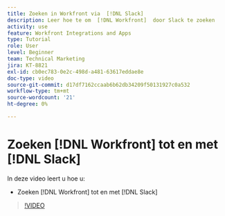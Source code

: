 ```yaml
---
title: Zoeken in Workfront via  [!DNL Slack]
description: Leer hoe te om  [!DNL Workfront]  door Slack te zoeken
activity: use
feature: Workfront Integrations and Apps
type: Tutorial
role: User
level: Beginner
team: Technical Marketing
jira: KT-8821
exl-id: cb0ec783-0e2c-498d-a481-63617eddae8e
doc-type: video
source-git-commit: d17df7162ccaab6b62db34209f50131927c0a532
workflow-type: tm+mt
source-wordcount: '21'
ht-degree: 0%

---
```


# Zoeken [!DNL Workfront] tot en met [!DNL Slack]

In deze video leert u hoe u:

* Zoeken [!DNL Workfront] tot en met [!DNL Slack]

>[!VIDEO](https://video.tv.adobe.com/v/3437516/?quality=12&learn=on&enablevpops&captions=dut)
